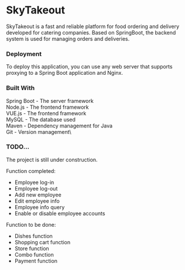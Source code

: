 # SkyTakeout

SkyTakeout is a fast and reliable platform for food ordering and delivery developed for catering companies.
Based on SpringBoot, the backend system is used for managing orders and deliveries.

### Deployment
To deploy this application, you can use any web server that supports proxying to a Spring Boot application and Nginx.

### Built With
Spring Boot - The server framework\
Node.js - The frontend framework\
VUE.js - The frontend framework\
MySQL - The database used\
Maven - Dependency management for Java\
Git - Version management\

### TODO...
The project is still under construction.

Function completed:
- Employee log-in
- Employee log-out
- Add new employee
- Edit employee info
- Employee info query
- Enable or disable employee accounts

Function to be done:
- Dishes function
- Shopping cart function
- Store function
- Combo function
- Payment function


